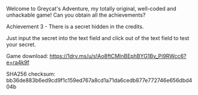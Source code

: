 Welcome to Greycat's Adventure, my totally original, well-coded and unhackable game! Can you obtain all the achievements?

Achievement 3 - There is a secret hidden in the credits.

Just input the secret into the text field and click out of the text field to test your secret.

Game download: https://1drv.ms/u/s!Ao8ftCMlnBEphBYG1Bv_Pi9RWcc6?e=ra4k9f

SHA256 checksum: bb36de883b6ed9cd9f1c159ed767a8cd1a71da6cedb877e772746e656dbd404b
